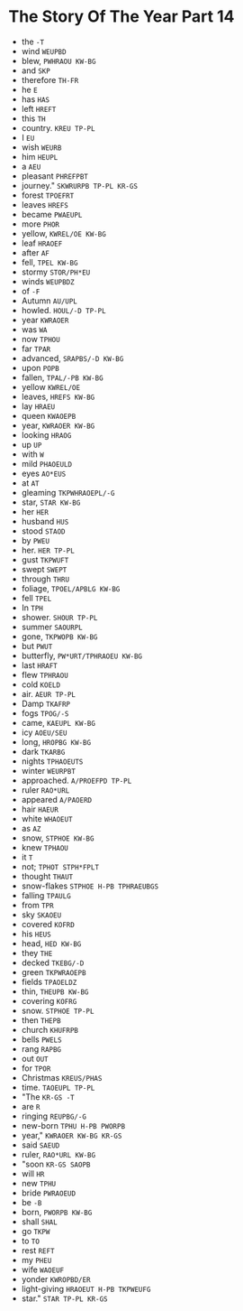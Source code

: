 # The Story Of The Year Part 14

* the `-T`
* wind `WEUPBD`
* blew, `PWHRAOU KW-BG`
* and `SKP`
* therefore `TH-FR`
* he `E`
* has `HAS`
* left `HREFT`
* this `TH`
* country. `KREU TP-PL`
* I `EU`
* wish `WEURB`
* him `HEUPL`
* a `AEU`
* pleasant `PHREFPBT`
* journey." `SKWRURPB TP-PL KR-GS`
* forest `TPOEFRT`
* leaves `HREFS`
* became `PWAEUPL`
* more `PHOR`
* yellow, `KWREL/OE KW-BG`
* leaf `HRAOEF`
* after `AF`
* fell, `TPEL KW-BG`
* stormy `STOR/PH*EU`
* winds `WEUPBDZ`
* of `-F`
* Autumn `AU/UPL`
* howled. `HOUL/-D TP-PL`
* year `KWRAOER`
* was `WA`
* now `TPHOU`
* far `TPAR`
* advanced, `SRAPBS/-D KW-BG`
* upon `POPB`
* fallen, `TPAL/-PB KW-BG`
* yellow `KWREL/OE`
* leaves, `HREFS KW-BG`
* lay `HRAEU`
* queen `KWAOEPB`
* year, `KWRAOER KW-BG`
* looking `HRAOG`
* up `UP`
* with `W`
* mild `PHAOEULD`
* eyes `AO*EUS`
* at `AT`
* gleaming `TKPWHRAOEPL/-G`
* star, `STAR KW-BG`
* her `HER`
* husband `HUS`
* stood `STAOD`
* by `PWEU`
* her. `HER TP-PL`
* gust `TKPWUFT`
* swept `SWEPT`
* through `THRU`
* foliage, `TPOEL/APBLG KW-BG`
* fell `TPEL`
* In `TPH`
* shower. `SHOUR TP-PL`
* summer `SAOURPL`
* gone, `TKPWOPB KW-BG`
* but `PWUT`
* butterfly, `PW*URT/TPHRAOEU KW-BG`
* last `HRAFT`
* flew `TPHRAOU`
* cold `KOELD`
* air. `AEUR TP-PL`
* Damp `TKAFRP`
* fogs `TPOG/-S`
* came, `KAEUPL KW-BG`
* icy `AOEU/SEU`
* long, `HROPBG KW-BG`
* dark `TKARBG`
* nights `TPHAOEUTS`
* winter `WEURPBT`
* approached. `A/PROEFPD TP-PL`
* ruler `RAO*URL`
* appeared `A/PAOERD`
* hair `HAEUR`
* white `WHAOEUT`
* as `AZ`
* snow, `STPHOE KW-BG`
* knew `TPHAOU`
* it `T`
* not; `TPHOT STPH*FPLT`
* thought `THAUT`
* snow-flakes `STPHOE H-PB TPHRAEUBGS`
* falling `TPAULG`
* from `TPR`
* sky `SKAOEU`
* covered `KOFRD`
* his `HEUS`
* head, `HED KW-BG`
* they `THE`
* decked `TKEBG/-D`
* green `TKPWRAOEPB`
* fields `TPAOELDZ`
* thin, `THEUPB KW-BG`
* covering `KOFRG`
* snow. `STPHOE TP-PL`
* then `THEPB`
* church `KHUFRPB`
* bells `PWELS`
* rang `RAPBG`
* out `OUT`
* for `TPOR`
* Christmas `KREUS/PHAS`
* time. `TAOEUPL TP-PL`
* "The `KR-GS -T`
* are `R`
* ringing `REUPBG/-G`
* new-born `TPHU H-PB PWORPB`
* year," `KWRAOER KW-BG KR-GS`
* said `SAEUD`
* ruler, `RAO*URL KW-BG`
* "soon `KR-GS SAOPB`
* will `HR`
* new `TPHU`
* bride `PWRAOEUD`
* be `-B`
* born, `PWORPB KW-BG`
* shall `SHAL`
* go `TKPW`
* to `TO`
* rest `REFT`
* my `PHEU`
* wife `WAOEUF`
* yonder `KWROPBD/ER`
* light-giving `HRAOEUT H-PB TKPWEUFG`
* star." `STAR TP-PL KR-GS`
